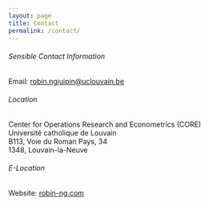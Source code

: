 ```yaml
---
layout: page
title: Contact 
permalink: /contact/
---
```


###### Sensible Contact Information
Email: [robin.ngjuipin@uclouvain.be](mailto:robin.ngjuipin@uclouvain.be)

###### Location
Center for Operations Research and Econometrics (CORE)\
Université catholique de Louvain\
B113, Voie du Roman Pays, 34\
1348, Louvain-la-Neuve

###### E-Location
Website: [robin-ng.com](https://robin-ng.com)